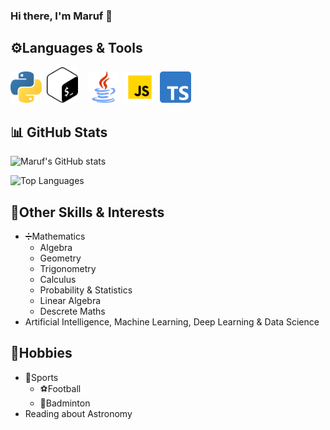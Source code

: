### Hi there, I'm Maruf 👋

## ⚙️Languages & Tools
<div>
  <img width=50px src="https://github.com/mbeps/mbeps/blob/main/assets/languages/python.png?raw=true">&nbsp;
  <img width=50px src="https://github.com/mbeps/mbeps/blob/main/assets/languages/bash.png?raw=true">&nbsp;&nbsp;&nbsp;
  <img width=50px src="https://github.com/mbeps/mbeps/blob/main/assets/languages/java.png?raw=true">&nbsp;
  <img width=50px src="https://github.com/mbeps/mbeps/blob/main/assets/languages/js.png?raw=true">&nbsp;
  <img width=50px src="https://github.com/mbeps/mbeps/blob/main/assets/languages/ts.png?raw=true">&nbsp;
</div>


## 📊 GitHub Stats
<!--https://github.com/anuraghazra/github-readme-stats#github-stats-card  -->

![Maruf's GitHub stats](https://github-readme-stats.vercel.app/api?username=mbeps&count_private=true&theme=dark)

![Top Languages](https://github-readme-stats.vercel.app/api/top-langs/?username=mbeps&count_private=true&theme=dark&langs_count=10&layout=compact)

## 🧩Other Skills & Interests
- ➗Mathematics
  - Algebra
  - Geometry
  - Trigonometry 
  - Calculus
  - Probability & Statistics
  - Linear Algebra
  - Descrete Maths
- Artificial Intelligence, Machine Learning, Deep Learning & Data Science

## 🎉Hobbies 
- 🏐Sports
  - ⚽Football
  - 🏸Badminton 
- Reading about Astronomy 
